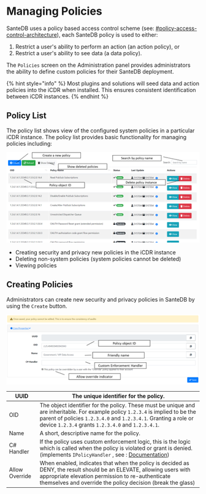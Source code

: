 # Managing Policies

SanteDB uses a policy based access control scheme (see: [#policy-access-control-architecture](../../../../santedb/security-architecture.md#policy-access-control-architecture "mention")), each SanteDB policy is used to either:

1. Restrict a user's ability to perform an action (an action policy), or
2. Restrict a user's ability to see data (a data policy).

The `Policies` screen on the Administration panel provides administrators the ability to define custom policies for their SanteDB deployment.

{% hint style="info" %}
Most plugins and solutions will seed data and action policies into the iCDR when installed. This ensures consistent identification between iCDR instances.
{% endhint %}

## Policy List

The policy list shows view of the configured system policies in a particular iCDR instance. The policy list provides basic functionality for managing policies including:

![](<../../../../.gitbook/assets/image (421) (1).png>)

* Creating security and privacy new policies in the iCDR instance
* Deleting non-system policies (system policies cannot be deleted)
* Viewing policies

## Creating Policies

Administrators can create new security and privacy policies in SanteDB by using the `Create` button.

![](<../../../../.gitbook/assets/image (445) (1) (1) (1) (1) (1).png>)

| UUID           | The unique identifier for the policy.                                                                                                                                                                                                                                          |
| -------------- | ------------------------------------------------------------------------------------------------------------------------------------------------------------------------------------------------------------------------------------------------------------------------------ |
| OID            | The object identifier for the policy. These must be unique and are inheritable. For example policy `1.2.3.4` is implied to be the parent of policies `1.2.3.4.0` and `1.2.3.4.1`. Granting a role or device `1.2.3.4` grants `1.2.3.4.0` and `1.2.3.4.1`.                      |
| Name           | A short, descriptive name for the policy.                                                                                                                                                                                                                                      |
| C# Handler     | If the policy uses custom enforcement logic, this is the logic which is called when the policy is violated or grant is denied. (implements `IPolicyHandler` , see : [Documentation](http://santesuite.org/assets/doc/net/html/T\_SanteDB\_Core\_Security\_IPolicyHandler.htm)) |
| Allow Override | When enabled, indicates that when the policy is decided as DENY, the result should be an ELEVATE, allowing users with appropriate elevation permission to re-authenticate themselves and override the policy decision (break the glass)                                        |

